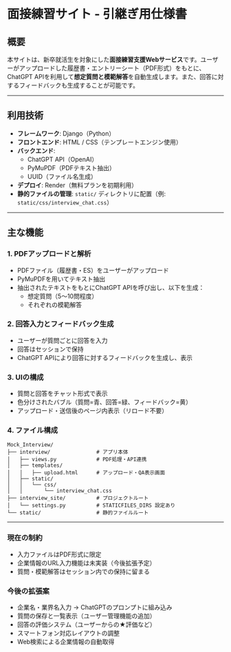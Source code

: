 # 面接練習サイト - 引継ぎ用仕様書

## 概要

本サイトは、新卒就活生を対象にした**面接練習支援Webサービス**です。ユーザーがアップロードした履歴書・エントリーシート（PDF形式）をもとに、ChatGPT APIを利用して**想定質問と模範解答**を自動生成します。また、回答に対するフィードバックも生成することが可能です。

---

## 利用技術

- **フレームワーク**: Django（Python）
- **フロントエンド**: HTML / CSS（テンプレートエンジン使用）
- **バックエンド**:
  - ChatGPT API（OpenAI）
  - PyMuPDF（PDFテキスト抽出）
  - UUID（ファイル名生成）
- **デプロイ**: Render（無料プランを初期利用）
- **静的ファイルの管理**: `static/` ディレクトリに配置（例: `static/css/interview_chat.css`）

---

## 主な機能

### 1. PDFアップロードと解析

- PDFファイル（履歴書・ES）をユーザーがアップロード
- PyMuPDFを用いてテキスト抽出
- 抽出されたテキストをもとにChatGPT APIを呼び出し、以下を生成：
  - 想定質問（5〜10問程度）
  - それぞれの模範解答

### 2. 回答入力とフィードバック生成

- ユーザーが質問ごとに回答を入力
- 回答はセッションで保持
- ChatGPT APIにより回答に対するフィードバックを生成し、表示

### 3. UIの構成

- 質問と回答をチャット形式で表示
- 色分けされたバブル（質問=青、回答=緑、フィードバック=黄）
- アップロード・送信後のページ内表示（リロード不要）

### 4. ファイル構成

```plaintext
Mock_Interview/
├── interview/               # アプリ本体
│   ├── views.py             # PDF処理・API連携
│   ├── templates/
│   │   ├── upload.html      # アップロード・QA表示画面
│   ├── static/
│   │   └── css/
│   │       └── interview_chat.css
├── interview_site/          # プロジェクトルート
│   └── settings.py          # STATICFILES_DIRS 設定あり
└── static/                  # 静的ファイルルート

```

---

### 現在の制約
- 入力ファイルはPDF形式に限定
- 企業情報のURL入力機能は未実装（今後拡張予定）
- 質問・模範解答はセッション内での保持に留まる


### 今後の拡張案
- 企業名・業界名入力 → ChatGPTのプロンプトに組み込み
- 質問の保存と一覧表示（ユーザー管理機能の追加）
- 回答の評価システム（ユーザーからの★評価など）
- スマートフォン対応レイアウトの調整
- Web検索による企業情報の自動取得


